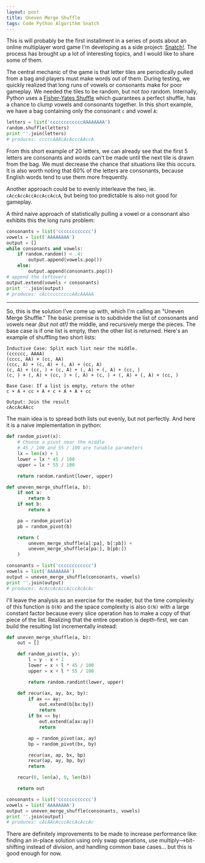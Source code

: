 ```yaml
---
layout: post
title: Uneven Merge Shuffle
tags: Code Python Algorithm Snatch
---
```


This is will probably be the first installment in a series of posts about an online multiplayer word game I'm developing as a side project: [Snatch!](snatch.cc). The process has brought up a lot of interesting topics, and I would like to share some of them.

The central mechanic of the game is that letter tiles are periodically pulled from a bag and players must make words out of them. During testing, we quickly realized that long runs of vowels or consonants make for poor gameplay. We needed the tiles to be random, but not *too* random. Internally, Python uses a [Fisher-Yates Shuffle](https://en.wikipedia.org/wiki/Fisher%E2%80%93Yates_shuffle) which guarantees a perfect shuffle, has a chance to clump vowels and consonants together. In this short example, we have a bag containing only the consonant `c` and vowel `A`:

```python
letters = list('ccccccccccccAAAAAAAA')
random.shuffle(letters)
print ''.join(letters)
# produces: cccccAAAcAcAcccAAccA
```

From this short example of 20 letters, we can already see that the first 5 letters are consonants and words can't be made until the next tile is drawn from the bag. We must decrease the chance that situations like this occurs. It is also worth noting that 60% of the letters are consonants, because English words tend to use them more frequently.

Another approach could be to evenly interleave the two, ie. `cAccAccAccAccAccAccA`, but being too predictable is also not good for gameplay.

A third naive approach of statistically pulling a vowel or a consonant also exhibits this the long runs problem:

```python
consonants = list('cccccccccccc')
vowels = list('AAAAAAAA')
output = []
while consonants and vowels:
    if random.random() < .4:
        output.append(vowels.pop())
    else:
        output.append(consonants.pop())
# append the leftovers
output.extend(vowels + consonants)
print ''.join(output)
# produces: cAccccccccccAAcAAAAA
```

---

So, this is the solution I've come up with, which I'm calling an "Uneven Merge Shuffle." The basic premise is to subdivide the list of consonants and vowels near *(but not at!)* the middle, and recursively merge the pieces. The base case is if one list is empty, then the other list is returned. Here's an example of shuffling two short lists:

```
Inductive Case: Split each list near the middle.
(cccccc, AAAA)
(cccc, AA) + (cc, AA)
(ccc, A) + (c, A) + (, A) + (cc, A)
(c, A) + (cc, ) + (c, A) + (, A) + (, A) + (cc, )
(c, ) + (, A) + (cc, ) + (, A) + (c, ) + (, A) + (, A) + (cc, )

Base Case: If a list is empty, return the other
c + A + cc + A + c + A + A + cc

Output: Join the result
cAccAcAAcc
```

The main idea is to spread both lists out evenly, but not perfectly. And here it is a naive implementation in python:

```python
def random_pivot(x):
    # Choose a pivot near the middle
    # 45 / 100 and 55 / 100 are tunable parameters
    lx = len(x) + 1
    lower = lx * 45 / 100
    upper = lx * 55 / 100

    return random.randint(lower, upper)

def uneven_merge_shuffle(a, b):
    if not a:
        return b
    if not b:
        return a

    pa = random_pivot(a)
    pb = random_pivot(b)

    return (
        uneven_merge_shuffle(a[:pa], b[:pb]) +
        uneven_merge_shuffle(a[pa:], b[pb:])
    )

consonants = list('cccccccccccc')
vowels = list('AAAAAAAA')
output = uneven_merge_shuffle(consonants, vowels)
print ''.join(output)
# produces: AcAccAcAccAcccAcAcAc
```

I'll leave the analysis as an exercise for the reader, but the time complexity of this function is `O(N)` and the space complexity is also `O(N)` with a large constant factor because every slice operation has to make a copy of that piece of the list. Realizing that the entire operation is depth-first, we can build the resulting list incrementally instead:

```python
def uneven_merge_shuffle(a, b):
    out = []

    def random_pivot(x, y):
        l = y - x + 1
        lower = x + l * 45 / 100
        upper = x + l * 55 / 100

        return random.randint(lower, upper)

    def recur(ax, ay, bx, by):
        if ax == ay:
            out.extend(b[bx:by])
            return
        if bx == by:
            out.extend(a[ax:ay])
            return

        ap = random_pivot(ax, ay)
        bp = random_pivot(bx, by)

        recur(ax, ap, bx, bp)
        recur(ap, ay, bp, by)
        return

    recur(0, len(a), 0, len(b))

    return out

consonants = list('cccccccccccc')
vowels = list('AAAAAAAA')
output = uneven_merge_shuffle(consonants, vowels)
print ''.join(output)
# produces: cAcAAcAcccAccAcAccAc
```

There are definitely improvements to be made to increase performance like: finding an in-place solution using only swap operations, use multiply-->bit-shifting instead of division, and handling common base cases... but this is good enough for now. 